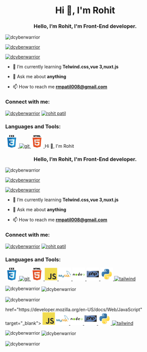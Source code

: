 <h1 align="center">Hi 👋, I'm Rohit</h1>
<h3 align="center">Hello, I’m Rohit, I'm Front-End developer.</h3>

<p align="left"> <img src="https://komarev.com/ghpvc/?username=dcyberwarrior&label=Profile%20views&color=0e75b6&style=flat" alt="dcyberwarrior" /> </p>

<p align="left"> <a href="https://github.com/ryo-ma/github-profile-trophy"><img src="https://github-profile-trophy.vercel.app/?username=dcyberwarrior" alt="dcyberwarrior" /></a> </p>

<p align="left"> <a href="https://twitter.com/dcyberwarrior" target="blank"><img src="https://img.shields.io/twitter/follow/dcyberwarrior?logo=twitter&style=for-the-badge" alt="dcyberwarrior" /></a> </p>

- 🌱 I’m currently learning **Telwind.css,vue 3,nuxt.js**

- 💬 Ask me about **anything**

- 📫 How to reach me **rmpatil008@gmail.com**

<h3 align="left">Connect with me:</h3>
<p align="left">
<a href="https://twitter.com/dcyberwarrior" target="blank"><img align="center" src="https://raw.githubusercontent.com/rahuldkjain/github-profile-readme-generator/master/src/images/icons/Social/twitter.svg" alt="dcyberwarrior" height="30" width="40" /></a>
<a href="https://linkedin.com/in/rohit patil" target="blank"><img align="center" src="https://raw.githubusercontent.com/rahuldkjain/github-profile-readme-generator/master/src/images/icons/Social/linked-in-alt.svg" alt="rohit patil" height="30" width="40" /></a>
</p>

<h3 align="left">Languages and Tools:</h3>
<p align="left"> <a href="https://www.w3schools.com/css/" target="_blank"> <img src="https://raw.githubusercontent.com/devicons/devicon/master/icons/css3/css3-original-wordmark.svg" alt="css3" width="40" height="40"/> </a> <a href="https://git-scm.com/" target="_blank"> <img src="https://www.vectorlogo.zone/logos/git-scm/git-scm-icon.svg" alt="git" width="40" height="40"/> </a> <a href="https://www.w3.org/html/" target="_blank"> <img src="https://raw.githubusercontent.com/devicons/devicon/master/icons/html5/html5-original-wordmark.svg" alt="html5" width="40" height="40"/> </a> <a <h1 align="center">Hi 👋, I'm Rohit</h1>
<h3 align="center">Hello, I’m Rohit, I'm Front-End developer.</h3>

<p align="left"> <img src="https://komarev.com/ghpvc/?username=dcyberwarrior&label=Profile%20views&color=0e75b6&style=flat" alt="dcyberwarrior" /> </p>

<p align="left"> <a href="https://github.com/ryo-ma/github-profile-trophy"><img src="https://github-profile-trophy.vercel.app/?username=dcyberwarrior" alt="dcyberwarrior" /></a> </p>

<p align="left"> <a href="https://twitter.com/dcyberwarrior" target="blank"><img src="https://img.shields.io/twitter/follow/dcyberwarrior?logo=twitter&style=for-the-badge" alt="dcyberwarrior" /></a> </p>

- 🌱 I’m currently learning **Telwind.css,vue 3,nuxt.js**

- 💬 Ask me about **anything**

- 📫 How to reach me **rmpatil008@gmail.com**

<h3 align="left">Connect with me:</h3>
<p align="left">
<a href="https://twitter.com/dcyberwarrior" target="blank"><img align="center" src="https://raw.githubusercontent.com/rahuldkjain/github-profile-readme-generator/master/src/images/icons/Social/twitter.svg" alt="dcyberwarrior" height="30" width="40" /></a>
<a href="https://linkedin.com/in/rohit patil" target="blank"><img align="center" src="https://raw.githubusercontent.com/rahuldkjain/github-profile-readme-generator/master/src/images/icons/Social/linked-in-alt.svg" alt="rohit patil" height="30" width="40" /></a>
</p>

<h3 align="left">Languages and Tools:</h3>
<p align="left"> <a href="https://www.w3schools.com/css/" target="_blank"> <img src="https://raw.githubusercontent.com/devicons/devicon/master/icons/css3/css3-original-wordmark.svg" alt="css3" width="40" height="40"/> </a> <a href="https://git-scm.com/" target="_blank"> <img src="https://www.vectorlogo.zone/logos/git-scm/git-scm-icon.svg" alt="git" width="40" height="40"/> </a> <a href="https://www.w3.org/html/" target="_blank"> <img src="https://raw.githubusercontent.com/devicons/devicon/master/icons/html5/html5-original-wordmark.svg" alt="html5" width="40" height="40"/> </a> <a href="https://developer.mozilla.org/en-US/docs/Web/JavaScript" target="_blank"> <img src="https://raw.githubusercontent.com/devicons/devicon/master/icons/javascript/javascript-original.svg" alt="javascript" width="40" height="40"/> </a> <a href="https://www.mysql.com/" target="_blank"> <img src="https://raw.githubusercontent.com/devicons/devicon/master/icons/mysql/mysql-original-wordmark.svg" alt="mysql" width="40" height="40"/> </a> <a href="https://nodejs.org" target="_blank"> <img src="https://raw.githubusercontent.com/devicons/devicon/master/icons/nodejs/nodejs-original-wordmark.svg" alt="nodejs" width="40" height="40"/> </a> <a href="https://www.php.net" target="_blank"> <img src="https://raw.githubusercontent.com/devicons/devicon/master/icons/php/php-original.svg" alt="php" width="40" height="40"/> </a> <a href="https://www.python.org" target="_blank"> <img src="https://raw.githubusercontent.com/devicons/devicon/master/icons/python/python-original.svg" alt="python" width="40" height="40"/> </a> <a href="https://tailwindcss.com/" target="_blank"> <img src="https://www.vectorlogo.zone/logos/tailwindcss/tailwindcss-icon.svg" alt="tailwind" width="40" height="40"/> </a> </p>

<p><img align="left" src="https://github-readme-stats.vercel.app/api/top-langs?username=dcyberwarrior&show_icons=true&locale=en&layout=compact" alt="dcyberwarrior" /></p>

<p>&nbsp;<img align="center" src="https://github-readme-stats.vercel.app/api?username=dcyberwarrior&show_icons=true&locale=en" alt="dcyberwarrior" /></p>

<p><img align="center" src="https://github-readme-streak-stats.herokuapp.com/?user=dcyberwarrior&" alt="dcyberwarrior" /></p>
href="https://developer.mozilla.org/en-US/docs/Web/JavaScript" target="_blank"> <img src="https://raw.githubusercontent.com/devicons/devicon/master/icons/javascript/javascript-original.svg" alt="javascript" width="40" height="40"/> </a> <a href="https://www.mysql.com/" target="_blank"> <img src="https://raw.githubusercontent.com/devicons/devicon/master/icons/mysql/mysql-original-wordmark.svg" alt="mysql" width="40" height="40"/> </a> <a href="https://nodejs.org" target="_blank"> <img src="https://raw.githubusercontent.com/devicons/devicon/master/icons/nodejs/nodejs-original-wordmark.svg" alt="nodejs" width="40" height="40"/> </a> <a href="https://www.php.net" target="_blank"> <img src="https://raw.githubusercontent.com/devicons/devicon/master/icons/php/php-original.svg" alt="php" width="40" height="40"/> </a> <a href="https://www.python.org" target="_blank"> <img src="https://raw.githubusercontent.com/devicons/devicon/master/icons/python/python-original.svg" alt="python" width="40" height="40"/> </a> <a href="https://tailwindcss.com/" target="_blank"> <img src="https://www.vectorlogo.zone/logos/tailwindcss/tailwindcss-icon.svg" alt="tailwind" width="40" height="40"/> </a> </p>

<p><img align="left" src="https://github-readme-stats.vercel.app/api/top-langs?username=dcyberwarrior&show_icons=true&locale=en&layout=compact" alt="dcyberwarrior" /></p>

<p>&nbsp;<img align="center" src="https://github-readme-stats.vercel.app/api?username=dcyberwarrior&show_icons=true&locale=en" alt="dcyberwarrior" /></p>

<p><img align="center" src="https://github-readme-streak-stats.herokuapp.com/?user=dcyberwarrior&" alt="dcyberwarrior" /></p>
